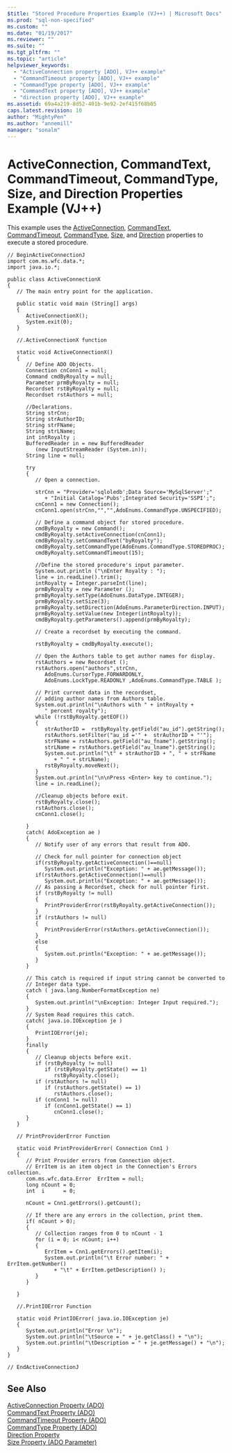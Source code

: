 ```yaml
---
$title: "Stored Procedure Properties Example (VJ++) | Microsoft Docs"
ms.prod: "sql-non-specified"
ms.custom: ""
ms.date: "01/19/2017"
ms.reviewer: ""
ms.suite: ""
ms.tgt_pltfrm: ""
ms.topic: "article"
helpviewer_keywords: 
  - "ActiveConnection property [ADO], VJ++ example"
  - "CommandTimeout property [ADO], VJ++ example"
  - "CommandType property [ADO], VJ++ example"
  - "CommandText property [ADO], VJ++ example"
  - "direction property [ADO], VJ++ example"
ms.assetid: 69a4a219-8d52-401b-9e92-2ef415f68b05
caps.latest.revision: 10
author: "MightyPen"
ms.author: "annemill"
manager: "sonalm"
---
```

# ActiveConnection, CommandText, CommandTimeout, CommandType, Size, and Direction Properties Example (VJ++)
This example uses the [ActiveConnection](../../../ado/reference/ado-api/activeconnection-property-ado.md), [CommandText](../../../ado/reference/ado-api/commandtext-property-ado.md), [CommandTimeout](../../../ado/reference/ado-api/commandtimeout-property-ado.md), [CommandType](../../../ado/reference/ado-api/commandtype-property-ado.md), [Size](../../../ado/reference/ado-api/size-property-ado-parameter.md), and [Direction](../../../ado/reference/ado-api/direction-property.md) properties to execute a stored procedure.  
  
```  
// BeginActiveConnectionJ  
import com.ms.wfc.data.*;  
import java.io.*;  
  
public class ActiveConnectionX  
{  
   // The main entry point for the application.  
  
   public static void main (String[] args)  
   {  
      ActiveConnectionX();  
      System.exit(0);     
   }  
  
   //.ActiveConnectionX function  
  
   static void ActiveConnectionX()  
   {  
      // Define ADO Objects.  
      Connection cnConn1 = null;  
      Command cmdByRoyalty = null;  
      Parameter prmByRoyalty = null;  
      Recordset rstByRoyalty = null;  
      Recordset rstAuthors = null;  
  
      //Declarations.  
      String strCnn;  
      String strAuthorID;  
      String strFName;  
      String strLName;  
      int intRoyalty ;  
      BufferedReader in = new BufferedReader   
         (new InputStreamReader (System.in));  
      String line = null;  
  
      try  
      {  
         // Open a connection.  
  
         strCnn = "Provider='sqloledb';Data Source='MySqlServer';"  
            + "Initial Catalog='Pubs';Integrated Security='SSPI';";  
         cnConn1 = new Connection();  
         cnConn1.open(strCnn,"","",AdoEnums.CommandType.UNSPECIFIED);  
  
         // Define a command object for stored procedure.  
         cmdByRoyalty = new Command();  
         cmdByRoyalty.setActiveConnection(cnConn1);  
         cmdByRoyalty.setCommandText("byRoyalty");  
         cmdByRoyalty.setCommandType(AdoEnums.CommandType.STOREDPROC);  
         cmdByRoyalty.setCommandTimeout(15);  
  
         //Define the stored procedure's input parameter.  
         System.out.println ("\nEnter Royalty : ");  
         line = in.readLine().trim();  
         intRoyalty = Integer.parseInt(line);  
         prmByRoyalty = new Parameter ();  
         prmByRoyalty.setType(AdoEnums.DataType.INTEGER);  
         prmByRoyalty.setSize(3);  
         prmByRoyalty.setDirection(AdoEnums.ParameterDirection.INPUT);  
         prmByRoyalty.setValue(new Integer(intRoyalty));  
         cmdByRoyalty.getParameters().append(prmByRoyalty);  
  
         // Create a recordset by executing the command.  
  
         rstByRoyalty = cmdByRoyalty.execute();  
  
         // Open the Authors table to get author names for display.  
         rstAuthors = new Recordset ();  
         rstAuthors.open("authors",strCnn,  
            AdoEnums.CursorType.FORWARDONLY,  
            AdoEnums.LockType.READONLY ,AdoEnums.CommandType.TABLE );  
  
         // Print current data in the recordset,  
         // adding author names from Authors table.  
         System.out.println("\nAuthors with " + intRoyalty +   
            " percent royalty");  
         while (!rstByRoyalty.getEOF())  
         {  
            strAuthorID =  rstByRoyalty.getField("au_id").getString();  
            rstAuthors.setFilter("au_id ='" +  strAuthorID + "'");  
            strFName = rstAuthors.getField("au_fname").getString();  
            strLName = rstAuthors.getField("au_lname").getString();  
            System.out.println("\t" + strAuthorID + ", " + strFName   
               + " " + strLName);  
            rstByRoyalty.moveNext();  
         }  
         System.out.println("\n\nPress <Enter> key to continue.");  
         line = in.readLine();  
  
         //Cleanup objects before exit.  
         rstByRoyalty.close();  
         rstAuthors.close();  
         cnConn1.close();  
  
      }  
      catch( AdoException ae )  
      {  
         // Notify user of any errors that result from ADO.  
  
         // Check for null pointer for connection object  
         if(rstByRoyalty.getActiveConnection()==null)  
            System.out.println("Exception: " + ae.getMessage());  
         if(rstAuthors.getActiveConnection()==null)  
            System.out.println("Exception: " + ae.getMessage());  
         // As passing a Recordset, check for null pointer first.  
         if (rstByRoyalty != null)  
         {  
            PrintProviderError(rstByRoyalty.getActiveConnection());  
         }  
         if (rstAuthors != null)  
         {  
            PrintProviderError(rstAuthors.getActiveConnection());  
         }  
         else  
         {  
            System.out.println("Exception: " + ae.getMessage());  
         }  
      }  
  
      // This catch is required if input string cannot be converted to  
      // Integer data type.  
      catch ( java.lang.NumberFormatException ne)  
      {  
         System.out.println("\nException: Integer Input required.");  
      }  
      // System Read requires this catch.  
      catch( java.io.IOException je )  
      {  
         PrintIOError(je);  
      }  
      finally  
      {  
         // Cleanup objects before exit.     
         if (rstByRoyalty != null)  
            if (rstByRoyalty.getState() == 1)  
               rstByRoyalty.close();    
         if (rstAuthors != null)  
            if (rstAuthors.getState() == 1)  
               rstAuthors.close();    
         if (cnConn1 != null)  
            if (cnConn1.getState() == 1)  
               cnConn1.close();  
      }  
   }  
  
   // PrintProviderError Function  
  
   static void PrintProviderError( Connection Cnn1 )  
   {  
      // Print Provider errors from Connection object.  
      // ErrItem is an item object in the Connection's Errors collection.  
      com.ms.wfc.data.Error  ErrItem = null;  
      long nCount = 0;  
      int  i      = 0;  
  
      nCount = Cnn1.getErrors().getCount();  
  
      // If there are any errors in the collection, print them.  
      if( nCount > 0);  
      {  
         // Collection ranges from 0 to nCount - 1  
         for (i = 0; i< nCount; i++)  
         {  
            ErrItem = Cnn1.getErrors().getItem(i);  
            System.out.println("\t Error number: " + ErrItem.getNumber()  
               + "\t" + ErrItem.getDescription() );  
         }  
      }  
  
   }  
  
   //.PrintIOError Function  
  
   static void PrintIOError( java.io.IOException je)  
   {  
      System.out.println("Error \n");  
      System.out.println("\tSource = " + je.getClass() + "\n");  
      System.out.println("\tDescription = " + je.getMessage() + "\n");  
   }  
}  
  
// EndActiveConnectionJ  
```  
  
## See Also  
 [ActiveConnection Property (ADO)](../../../ado/reference/ado-api/activeconnection-property-ado.md)   
 [CommandText Property (ADO)](../../../ado/reference/ado-api/commandtext-property-ado.md)   
 [CommandTimeout Property (ADO)](../../../ado/reference/ado-api/commandtimeout-property-ado.md)   
 [CommandType Property (ADO)](../../../ado/reference/ado-api/commandtype-property-ado.md)   
 [Direction Property](../../../ado/reference/ado-api/direction-property.md)   
 [Size Property (ADO Parameter)](../../../ado/reference/ado-api/size-property-ado-parameter.md)
